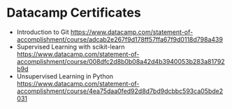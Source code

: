# Datacamp Certificates

- Introduction to Git https://www.datacamp.com/statement-of-accomplishment/course/adcab2e267f9d178ff57ffa67f9d0118d798a439
- Supervised Learning with scikit-learn https://www.datacamp.com/statement-of-accomplishment/course/008dfc2d8b0b08a42d4b3940053b283a81792b9d
- Unsupervised Learning in Python https://www.datacamp.com/statement-of-accomplishment/course/4ea75daa0fed92d8d7bd9dcbbc593ca05bde2031
